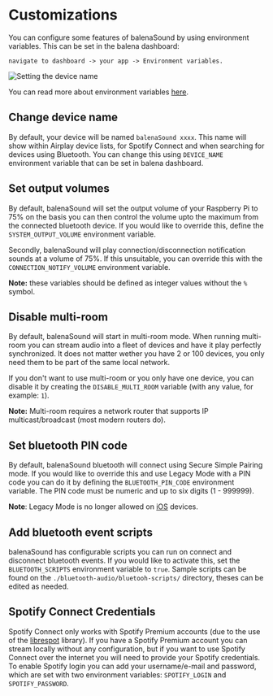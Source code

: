 # Customizations

You can configure some features of balenaSound by using environment variables. This can be set in the balena dashboard: 
````
navigate to dashboard -> your app -> Environment variables. 
````

![Setting the device name](https://raw.githubusercontent.com/balenalabs/balena-sound/master/images/device-name-config.png)

You can read more about environment variables [here](https://www.balena.io/docs/learn/manage/serv-vars/#fleet-environment-and-service-variables).

## Change device name

By default, your device will be named `balenaSound xxxx`. This name will show within Airplay device lists, for Spotify Connect and when searching for devices using Bluetooth.
You can change this using `DEVICE_NAME` environment variable that can be set in balena dashboard.

## Set output volumes

By default, balenaSound will set the output volume of your Raspberry Pi to 75% on the basis you can then control the volume upto the maximum from the connected bluetooth device. If you would like to override this, define the `SYSTEM_OUTPUT_VOLUME` environment variable.

Secondly, balenaSound will play connection/disconnection notification sounds at a volume of 75%. If this unsuitable, you can override this with the `CONNECTION_NOTIFY_VOLUME` environment variable.

**Note:** these variables should be defined as integer values without the `%` symbol.

## Disable multi-room

By default, balenaSound will start in multi-room mode. When running multi-room you can stream audio into a fleet of devices and have it play perfectly synchronized. It does not matter wether you have 2 or 100 devices, you only need them to be part of the same local network.

If you don't want to use multi-room or you only have one device, you can disable it by creating the `DISABLE_MULTI_ROOM` variable (with any value, for example: `1`).

**Note:** Multi-room requires a network router that supports IP multicast/broadcast (most modern routers do).

## Set bluetooth PIN code

By default, balenaSound bluetooth will connect using Secure Simple Pairing mode. If you would like to override this and use Legacy Mode with a PIN code you can do it by defining the `BLUETOOTH_PIN_CODE` environment variable. The PIN code must be numeric and up to six digits (1 - 999999).

**Note**: Legacy Mode is no longer allowed on [iOS](https://developer.apple.com/accessories/Accessory-Design-Guidelines.pdf) devices.

## Add bluetooth event scripts

balenaSound has configurable scripts you can run on connect and disconnect bluetooth events. If you would like to activate this, set the  `BLUETOOTH_SCRIPTS` environment variable to `true`.
Sample scripts can be found on the `./bluetooth-audio/bluetooh-scripts/` directory, theses can be edited as needed.

## Spotify Connect Credentials

Spotify Connect only works with Spotify Premium accounts (due to the use of the [librespot](https://github.com/librespot-org/librespot) library).
If you have a Spotify Premium account you can stream locally without any configuration, but if you want to use Spotify Connect over the internet you will need to provide your Spotify credentials.
To enable Spotify login you can add your username/e-mail and password, which are set with two environment variables: `SPOTIFY_LOGIN` and `SPOTIFY_PASSWORD`.
